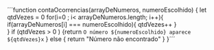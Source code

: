 ´´´function contaOcorrencias(arrayDeNumeros, numeroEscolhido) {
  let qtdVezes = 0
  for(i=0 ; i< arrayDeNumeros.length; i++){
    if(arrayDeNumeros[i] === numeroEscolhido){
      qtdVezes++  }  
  }
      if (qtdVezes > 0  )
    {return `O número ${numeroEscolhido} aparece ${qtdVezes}x`
    } else {
      return "Número não encontrado"
    } 
  }´´´ 